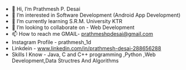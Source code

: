 - 👋 Hi, I’m Prathmesh P. Desai
- 👀 I’m interested in Software Development (Android App Development)
- 🌱 I’m currently learning S.R.M. University KTR
- 💞️ I’m looking to collaborate on - Web Development
- 📫 How to reach me GMAIL- prathmeshpdesai@gmail.com
- Instagram Profile - prathmesh_1d 
- Linkdein - www.linkedin.com/in/prathmesh-desai-288656288
- Skills I Know - Java, C and C++ programming ,Python ,Web Development,Data Structres And Algorithms

